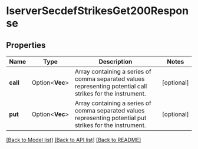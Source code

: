 # IserverSecdefStrikesGet200Response

## Properties

Name | Type | Description | Notes
------------ | ------------- | ------------- | -------------
**call** | Option<**Vec<f64>**> | Array containing a series of comma separated values representing potential call strikes for the instrument. | [optional]
**put** | Option<**Vec<f64>**> | Array containing a series of comma separated values representing potential put strikes for the instrument. | [optional]

[[Back to Model list]](../README.md#documentation-for-models) [[Back to API list]](../README.md#documentation-for-api-endpoints) [[Back to README]](../README.md)


